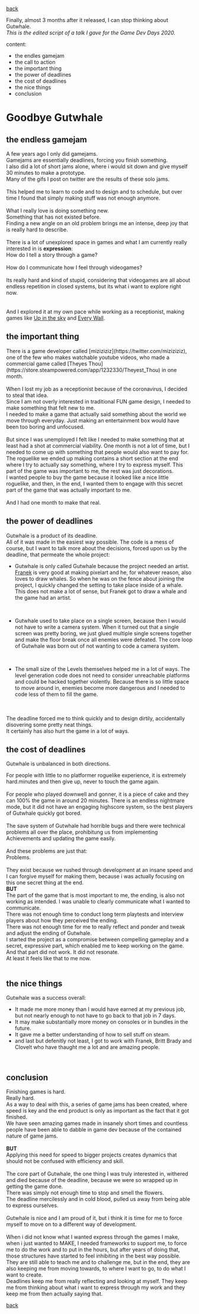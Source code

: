[back](thinking) 

Finally, almost 3 months after it released, I can stop thinking about Gutwhale.<br>
*This is the edited script of a talk I gave for the Game Dev Days 2020.*

content:
- the endles gamejam
- the call to action
- the important thing
- the power of deadlines
- the cost of deadlines
- the nice things
- conclusion

<h1>Goodbye Gutwhale</h1>

<h2>the endless gamejam</h2>

A few years ago I only did gamejams.<br> 
Gamejams are essentially deadlines, forcing you finish something. <br>
I also did a lot of short jams alone, where i would sit down and give myself 30 minutes to make a prototype.<br>
Many of the gifs I post on twitter are the results of these solo jams.<br> 
<br>
This helped me to learn to code and to design and to schedule, but over time I found that simply making stuff was not enough anymore.<br><br>
What I really love is doing something new. <br>
Something that has not existed before.<br>
Finding a new angle on an old problem brings me an intense, deep joy that is really hard to describe.<br>
<br>
There is a lot of unexplored space in games and what I am currently really interested in is **expression**:<br>
How do I tell a story through a game? <br><br>
How do I communicate how I feel through videogames? <br><br>
Its really hard and kind of stupid, considering that videogames are all about endless repetition in closed systems, but its what i want to explore right now.<br>
<br><br>
And I explored it at my own pace while working as a receptionist, making games like [Up in the sky](https://www.google.com) and [Every Wall](https://www.google.com).
<br>

<h2>the important thing</h2> 
There is a game developer called [miziziziz](https://twitter.com/miziziziz), one of the few who makes watchable youtube videos, 
who made a commercial game called [Theyes Thou](https://store.steampowered.com/app/1232330/Theyest_Thou) in one month.<br>
<br>
When I lost my job as a receptionist because of the coronavirus, I decided to steal that idea.<br>
Since I am not overly interested in traditional FUN game design, I needed to make something that felt new to me. <br>
I needed to make a game that actually said something about the world we move through everyday. Just making an entertainment box would have been too boring and unfocused. <br>
<br>
But since I was unemployed I felt like I needed to make something that at least had a shot at commercial viability. One month is not a lot of time, but I needed to come up with something that people would also want to pay for.
<br>
The roguelike we ended up making contains a short section at the end where I try to actually say something, where I try to express myself. This part of the game was important to me, the rest was just decorations. <br>
I wanted people to buy the game because it looked like a nice little roguelike, and then, in the end, I wanted them to engage with this secret part of the game that was actually important to me. <br>
<br>
And I had one month to make that real.<br>

<h2>the power of deadlines</h2>
Gutwhale is a product of its deadline.<br> 
All of it was made in the easiest way possible. The code is a mess of course, but I want to talk more about the decisions, forced upon us by the deadline, that permeate the whole project:<br>

- Gutwhale is only called Gutwhale because the project needed an artist.
[Franek](https://twitter.com/franek) is very good at making pixelart and he, for whatever reason, also loves to draw whales. So when he was on the fence about joining the project, I quickly changed the setting to take place inside of a whale. This does not make a lot of sense, but Franek got to draw a whale and the game had an artist.
<br>

- Gutwhale used to take place on a single screen, because then I would not have to write a camera system. When it turned out that a single screen was pretty boring, we just glued multiple single screens together and make the floor break once all enemies were defeated. The core loop of Gutwhale was born out of not wanting to code a camera system.
<br>

- The small size of the Levels themselves helped me in a lot of ways. The level generation code does not need to consider unreachable platforms and could be hacked together violently. Because there is so little space to move around in, enemies become more dangerous and I needed to code less of them to fill the game.
<br>
<br>
The deadline forced me to think quickly and to design dirtily, accidentally disovering some pretty neat things.<br>
It certainly has also hurt the game in a lot of ways.
<br>

<h2>the cost of deadlines</h2>

Gutwhale is unbalanced in both directions. <br>

For people with little to no platformer roguelike experience, it is extremely hard.minutes and then give up, never to touch the game again.<br>
<br>
For people who played downwell and gonner, it is a piece of cake and they can 100% the game in around 20 minutes. There is an endless nightmare mode, but it did not have an engaging highscore system, so the best players of Gutwhale quickly got bored.<br>
<br>
The save system of Gutwhale had horrible bugs and there were technical problems all over the place, prohibitung us from implementing Achievements and updating the game easily.<br>
<br>
And these problems are just that: <br>
Problems. <br>
<br>
They exist because we rushed through development at an insane speed and I can forgive myself for making them, because i was actually focusing on this one secret thing at the end.
<br>
**BUT**
<br>
The part of the game that is most important to me, the ending, is also not working as intended. I was unable to clearly communicate what I wanted to communicate. 
<br>
There was not enough time to conduct long term playtests and interview players about how they perceived the ending.<br>
There was not enough time for me to really reflect and ponder and tweak and adjust the ending of Gutwhale.<br>
I started the project as a compromise between compelling gameplay and a secret, expressive part, which enabled me to keep working on the game.<br>
And that part did not work. It did not resonate. <br>
At least it feels like that to me now.<br>
<br>

<h2>the nice things</h2>

Gutwhale was a success overall: <br> 
- It made me more money than I would have earned at my previous job, but not nearly enough to not have to go back to that job in 7 days.<br>
- It may make substantially more money on consoles or in bundles in the future.
- It gave me a better understanding of how to sell stuff on steam.
- and last but defenitly not least, I got to work with Franek, Britt Brady and Clovelt who have thaught me a lot and are amazing people.
<br>

<h2>conclusion</h2>

Finishing games is hard. <br>
Really hard. <br>
As a way to deal with this, a series of game jams has been created, where speed is key and the end product is only as important as the fact that it got finished.<br>
We have seen amazing games made in insanely short times and countless people have been able to dabble in game dev because of the contained nature of game jams.<br>
<br>
**BUT**
<br>
Applying this need for speed to bigger projects creates dynamics that should not be confused with efficiency and skill.<br>
<br>
The core part of Gutwhale, the one thing I was truly interested in, withered and died because of the deadline, because we were so wrapped up in getting the game done. <br>
There was simply not enough time to stop and smell the flowers.<br>
The deadline mercilessly  and in cold blood, pulled us away from being able to express ourselves.<br>
<br>
Gutwhale is nice and I am proud of it, but i think it is time for me to force myself to move on to a different way of development.<br>
<br>
When i did not know what I wanted express through the games I make, when i just wanted to MAKE, I needed frameworks to support me, to force me to do the work and to put in the hours, but after years of doing that, those structures have started to feel inhibiting in the best way possible. <br>
They are still able to teach me and to challenge me, but in the end, they are also keeping me from moving towards, to where I want to go, to do what I want to create.<br>
Deadlines keep me from really reflecting and looking at myself. They keep me from thinking about what i want to express through my work and they keep me from then actually saying that.<br>

[back](thinking) 
